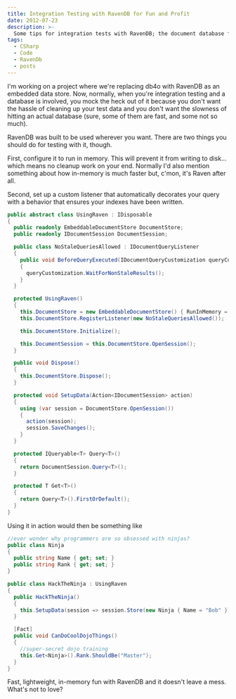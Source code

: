 ```yaml
---
title: Integration Testing with RavenDB for Fun and Profit
date: 2012-07-23
description: >-
  Some tips for integration tests with RavenDB; the document database for .NET (plus other languages but we only care about that, right?)
tags:
  - CSharp
  - Code
  - RavenDb
  - posts
---
```


I'm working on a project where we're replacing db4o with RavenDB as an embedded data store. Now, normally, when you're integration testing and a database is involved, you mock the heck out of it because you don't want the hassle of cleaning up your test data and you don't want the slowness of hitting an actual database (sure, some of them are fast, and some not so much).

RavenDB was built to be used wherever you want. There are two things you should do for testing with it, though.

First, configure it to run in memory. This will prevent it from writing to disk... which means no cleanup work on your end. Normally I'd also mention something about how in-memory is much faster but, c'mon, it's Raven after all.

Second, set up a custom listener that automatically decorates your query with a behavior that ensures your indexes have been written.

```csharp
public abstract class UsingRaven : IDisposable
{
  public readonly EmbeddableDocumentStore DocumentStore;
  public readonly IDocumentSession DocumentSession;

  public class NoStaleQueriesAllowed : IDocumentQueryListener
  {
    public void BeforeQueryExecuted(IDocumentQueryCustomization queryCustomization)
    {
      queryCustomization.WaitForNonStaleResults();
    }
  }

  protected UsingRaven()
  {
    this.DocumentStore = new EmbeddableDocumentStore() { RunInMemory = true };
    this.DocumentStore.RegisterListener(new NoStaleQueriesAllowed());

    this.DocumentStore.Initialize();

    this.DocumentSession = this.DocumentStore.OpenSession();
  }

  public void Dispose()
  {
    this.DocumentStore.Dispose();
  }

  protected void SetupData(Action<IDocumentSession> action)
  {
    using (var session = DocumentStore.OpenSession())
    {
      action(session);
      session.SaveChanges();
    }
  }

  protected IQueryable<T> Query<T>()
  {
    return DocumentSession.Query<T>();
  }

  protected T Get<T>()
  {
    return Query<T>().FirstOrDefault();
  }
}
```

Using it in action would then be something like

```csharp
//ever wonder why programmers are so obsessed with ninjas?
public class Ninja
{
  public string Name { get; set; }
  public string Rank { get; set; }
}

public class HackTheNinja : UsingRaven
{
  public HackTheNinja()
  {
    this.SetupData(session => session.Store(new Ninja { Name = "Bob" }));
  }

  [Fact]
  public void CanDoCoolDojoThings()
  {
    //super-secret dojo training
    this.Get<Ninja>().Rank.ShouldBe("Master");
  }
}
```

Fast, lightweight, in-memory fun with RavenDB and it doesn't leave a mess. What's not to love?